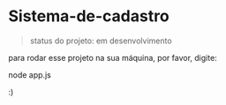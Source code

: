 # Sistema-de-cadastro

> status do projeto: em desenvolvimento

para rodar esse projeto na sua máquina, por favor, digite:

node app.js

:)